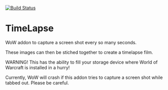 [![Build Status](https://travis-ci.org/opussf/TimeLapse.svg?branch=master)](https://travis-ci.org/opussf/TimeLapse)

TimeLapse
=========

WoW addon to capture a screen shot every so many seconds.

These images can then be stiched together to create a timelapse film.

WARNING!
This has the ability to fill your storage device where World of Warcraft is installed in a hurry!

Currently, WoW will crash if this addon tries to capture a screen shot while tabbed out.  Please be careful.